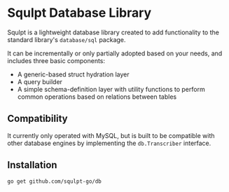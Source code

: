 
# Squlpt Database Library

Squlpt is a lightweight database library created to add functionality to the standard 
library's `database/sql` package.

It can be incrementally or only partially adopted based on your needs, and includes three 
basic components:

* A generic-based struct hydration layer
* A query builder 
* A simple schema-definition layer with utility functions to perform common operations based 
  on relations between tables

## Compatibility

It currently only operated with MySQL, but is built to be compatible with other database 
engines by implementing the `db.Transcriber` interface.

## Installation

```bash
go get github.com/squlpt-go/db
```
